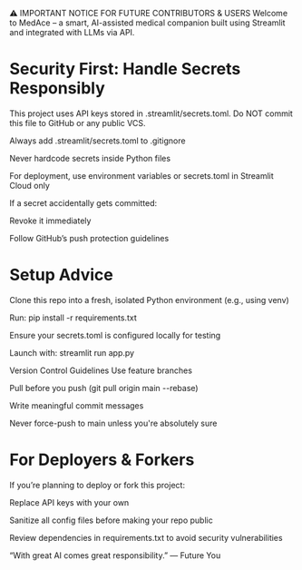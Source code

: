 ⚠️ IMPORTANT NOTICE FOR FUTURE CONTRIBUTORS & USERS
Welcome to MedAce – a smart, AI-assisted medical companion built using Streamlit and integrated with LLMs via API.

#  Security First: Handle Secrets Responsibly
This project uses API keys stored in .streamlit/secrets.toml. Do NOT commit this file to GitHub or any public VCS.

Always add .streamlit/secrets.toml to .gitignore

Never hardcode secrets inside Python files

For deployment, use environment variables or secrets.toml in Streamlit Cloud only

If a secret accidentally gets committed:

Revoke it immediately

Follow GitHub’s push protection guidelines

#  Setup Advice
Clone this repo into a fresh, isolated Python environment (e.g., using venv)

Run: pip install -r requirements.txt

Ensure your secrets.toml is configured locally for testing

Launch with: streamlit run app.py

Version Control Guidelines
Use feature branches

Pull before you push (git pull origin main --rebase)

Write meaningful commit messages

Never force-push to main unless you're absolutely sure

# For Deployers & Forkers
If you’re planning to deploy or fork this project:

Replace API keys with your own

Sanitize all config files before making your repo public

Review dependencies in requirements.txt to avoid security vulnerabilities

“With great AI comes great responsibility.”
— Future You

